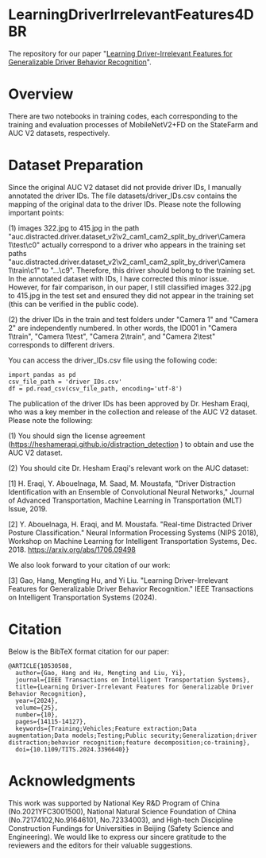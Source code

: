 # LearningDriverIrrelevantFeatures4DBR

The repository for our paper "[Learning Driver-Irrelevant Features for Generalizable Driver Behavior Recognition](https://ieeexplore.ieee.org/abstract/document/10530508)".

# Overview

There are two notebooks in training codes, each corresponding to the training and evaluation processes of MobileNetV2+FD on the StateFarm and AUC V2 datasets, respectively.

# Dataset Preparation

Since the original AUC V2 dataset did not provide driver IDs, I manually annotated the driver IDs. The file datasets/driver_IDs.csv contains the mapping of the original data to the driver IDs. Please note the following important points:

(1) images 322.jpg to 415.jpg in the path "auc.distracted.driver.dataset_v2\v2_cam1_cam2_split_by_driver\Camera 1\test\c0" actually correspond to a driver who appears in the training set paths "auc.distracted.driver.dataset_v2\v2_cam1_cam2_split_by_driver\Camera 1\train\c1" to "...\c9". Therefore, this driver should belong to the training set. In the annotated dataset with IDs, I have corrected this minor issue. However, for fair comparison, in our paper, I still classified images 322.jpg to 415.jpg in the test set and ensured they did not appear in the training set (this can be verified in the public code).

(2) the driver IDs in the train and test folders under "Camera 1" and "Camera 2" are independently numbered. In other words, the ID001 in "Camera 1\train", "Camera 1\test", "Camera 2\train", and "Camera 2\test" corresponds to different drivers.

You can access the driver_IDs.csv file using the following code:
```
import pandas as pd
csv_file_path = 'driver_IDs.csv'
df = pd.read_csv(csv_file_path, encoding='utf-8')
```

The publication of the driver IDs has been approved by Dr. Hesham Eraqi, who was a key member in the collection and release of the AUC V2 dataset. Please note the following: 

(1) You should sign the license agreement (https://heshameraqi.github.io/distraction_detection ) to obtain and use the AUC V2 dataset.

(2) You should cite Dr. Hesham Eraqi's relevant work on the AUC dataset: 

[1] H. Eraqi, Y. Abouelnaga, M. Saad, M. Moustafa, "Driver Distraction Identification with an Ensemble of Convolutional Neural Networks," Journal of Advanced Transportation, Machine Learning in Transportation (MLT) Issue, 2019. 

[2] Y. Abouelnaga, H. Eraqi, and M. Moustafa. "Real-time Distracted Driver Posture Classification." Neural Information Processing Systems (NIPS 2018), Workshop on Machine Learning for Intelligent Transportation Systems, Dec. 2018. https://arxiv.org/abs/1706.09498

We also look forward to your citation of our work: 

[3] Gao, Hang, Mengting Hu, and Yi Liu. "Learning Driver-Irrelevant Features for Generalizable Driver Behavior Recognition." IEEE Transactions on Intelligent Transportation Systems (2024).

# Citation

Below is the BibTeX format citation for our paper:

```
@ARTICLE{10530508,
  author={Gao, Hang and Hu, Mengting and Liu, Yi},
  journal={IEEE Transactions on Intelligent Transportation Systems}, 
  title={Learning Driver-Irrelevant Features for Generalizable Driver Behavior Recognition}, 
  year={2024},
  volume={25},
  number={10},
  pages={14115-14127},
  keywords={Training;Vehicles;Feature extraction;Data augmentation;Data models;Testing;Public security;Generalization;driver distraction;behavior recognition;feature decomposition;co-training},
  doi={10.1109/TITS.2024.3396640}}

```

# Acknowledgments

This work was supported by National Key R&D Program of China (No.2021YFC3001500), National Natural Science Foundation of China (No.72174102,No.91646101, No.72334003), and High-tech Discipline Construction Fundings for Universities in Beijing (Safety Science and Engineering). We would like to express our sincere gratitude to the reviewers and the editors for their valuable suggestions.
